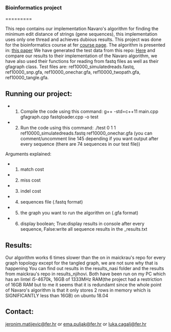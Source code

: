 ### Bioinformatics project
=========

This repo contains our implementation Navaro's algorithm for finding the minimum edit distance of strings (gene sequences), this implementation uses only one thread and achieves dubious results. This project was done for the bioinformatics course at fer [course page](https://www.fer.unizg.hr/predmet/bio/).
The algorithm is presented in: [this paper](https://www.sciencedirect.com/science/article/pii/S0304397599003333)
We have generated the test data from this repo: [Here](https://github.com/maickrau/GraphAligner/tree/PaperExperiments/WabiExperimentSnake) and compare our results to their implementation of the Navaro algorithm, we have also used their functions for reading from fastq files as well as their gfagraph class.
Test files are: ref10000_simulatedreads.fastq, ref10000_snp.gfa, ref10000_onechar.gfa, ref10000_twopath.gfa, ref10000_tangle.gfa.

Running our project:
--------------
* 1. Compile the code using this command: g++ -std=c++11 main.cpp gfagraph.cpp fastqloader.cpp -o test
* 2. Run the code using this command: ./test 0 1 1 ref10000_simulatedreads.fastq ref10000_onechar.gfa 
(you can comment/uncomment line 145 depending if you want output after every sequence (there are 74 sequences in our test file))

Arguments explained:
- 1. match cost
- 2. miss cost
- 3. indel cost
- 4. sequences file (.fastq format)
- 5. the graph you want to run the algorithm on (.gfa format)
- 6. display boolean; True:display results in console after every sequence, False:write all sequence results in the _results.txt

Results:
-------------
Our algorithm works 6 times slower than the on in maickrau's repo for every graph topology except for the tangled graph, we are not sure why that is happening
You can find out results in the results_nasi folder and the results from maickrau's repo in results_njihovi. Both have been run on my PC which has an Iintel i5-4670k, 16GB of 1333MHz RAM(the project had a restriction of 16GB RAM but to me it seems that it is redundamt since the whole point of Navaro's algorithm is that it only stores 2 rows in memory which is SIGNIFICANTLY less than 16GB) on ubuntu 18.04

Contact:
--------
jeronim.matijevic@fer.hr or
ema.puljak@fer.hr or
luka.cagalj@fer.hr
